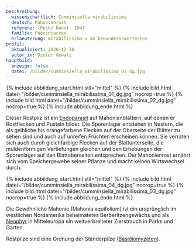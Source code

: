 ```yaml
---
beschreibung:
  wissenschaftlich: Cumminsiella mirabilissima
  deutsch: Mahonienrost
  referenz: (Peck) Nannf. 1947
  familie: Pucciniaceae
  erlaeuterung: mirabilissima = am bewundernswertesten
profil:
  aktualisiert: 2020-12-20
  autor_in: Dieter Gewalt
hauptbild:
  anzeige: false
  datei: /bilder/cumminsiella_mirabilissima_01_dg.jpg
---
```

{% include abbildung_start.html stil="mittel" %}
{% include bild.html datei="/bilder/cumminsiella_mirabilissima_01_dg.jpg" nocrop=true %}
{% include bild.html datei="/bilder/cumminsiella_mirabilissima_02_dg.jpg" nocrop=true %}
{% include abbildung_ende.html %}

Dieser Rostpilz ist ein [Endoparasit](Endoparasit "Glossar") auf Mahonienblättern, auf denen er Rostflecken und Pusteln bildet. Die Sporenlager entstehen in Nestern, die als gelbliche bis orangefarbene Flecken auf der Oberseite der Blätter zu sehen sind und auch auf unreifen Früchten erscheinen können. Sie verraten sich auch durch gleichfarbige Flecken auf der Blattunterseite, die muldenförmigen Vertiefungen gleichen und den Erhebungen der Sporenlager auf den Blattoberseiten entsprechen. Der Mahonienrost ernährt sich vom Speichergewebe seiner Pflanze und macht keinen Wirtswechsel durch.

{% include abbildung_start.html stil="mittel" %}
{% include bild.html datei="/bilder/cumminsiella_mirabilissima_04_dg.jpg" nocrop=true %}
{% include bild.html datei="/bilder/cumminsiella_mirabilissima_03_dg.jpg" nocrop=true %}
{% include abbildung_ende.html %}

Die Gewöhnliche Mahonie (Mahonia aquifolium) ist ein ursprünglich im westlichen Nordamerika beheimatetes Berberitzengewächs und als [Neophyt](Neophyt "Glossar") in Mitteleuropa ein weitverbreiteter Zierstrauch in Parks und Gärten. 

Rostpilze sind eine Ordnung der Ständerpilze ([Basidiomyzeten](Basidiomyzeten "Glossar")).